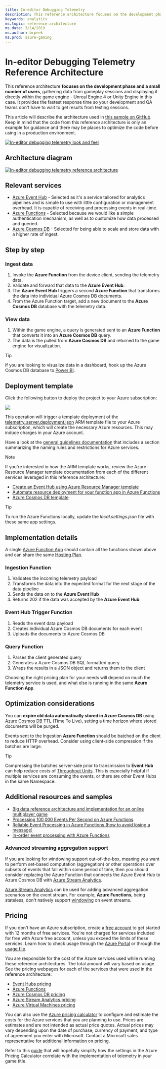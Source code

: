 ```yaml
---
title: In-editor Debugging Telemetry
description: This reference architecture focuses on the development phase and a small number of users, gathering data from gameplay sessions and displaying it directly within the game engine.
keywords: analytics 
ms.topic: reference-architecture
ms.date: 3/14/2019
ms.author: brpeek
ms.prod: azure-gaming
---
```


# In-editor Debugging Telemetry Reference Architecture

This reference architecture **focuses on the development phase and a small number of users**, gathering data from gameplay sessions and displaying it directly within the game engine - Unreal Engine 4 or Unity Engine in this case. It provides the fastest response time so your development and QA teams don't have to wait to get results from testing sessions.

This article will describe the architecture used in [this sample on GitHub](https://github.com/Azure-Samples/gaming-in-editor-telemetry). Keep in mind that the code from this reference architecture is only an example for guidance and there may be places to optimize the code before using in a production environment.

[![In-editor debugging telemetry look and feel](media/analytics/analytics-in-editor-telemetry.png)](media/analytics/analytics-in-editor-telemetry.png)

## Architecture diagram

[![In-editor debugging telemetry reference architecture](media/analytics/analytics-in-editor-debugging-telemetry.png)](media/analytics/analytics-in-editor-debugging-telemetry.png)

## Relevant services

- [Azure Event Hub](https://azure.microsoft.com/services/event-hubs/) - Selected as it's a service tailored for analytics pipelines and is simple to use with little configuration or management overhead. It is capable of receiving and processing events in real-time.
- [Azure Functions](https://azure.microsoft.com/services/functions/) - Selected because we would like a simple authentication mechanism, as well as to customize how data processed and queried.  
- [Azure Cosmos DB](https://azure.microsoft.com/services/cosmos-db/) - Selected for being able to scale and store data with a higher rate of ingest.

## Step by step

### Ingest data

1. Invoke the **Azure Function** from the device client, sending the telemetry data.
2. Validate and forward that data to the **Azure Event Hub**.
3. The **Azure Event Hub** triggers a second **Azure Function** that transforms the data into individual Azure Cosmos DB documents.
4. From the Azure Function target, add a new document to the **Azure Cosmos DB** database with the telemetry data.

### View data

1. Within the game engine, a query is generated sent to an **Azure Function** that converts it into an **Azure Cosmos DB** query.
1. The data is the pulled from **Azure Cosmos DB** and returned to the game engine for visualization.

> [!TIP]
> If you are looking to visualize data in a dashboard, hook up the Azure Cosmos DB database to [Power BI](https://docs.microsoft.com/azure/cosmos-db/powerbi-visualize).

## Deployment template

Click the following button to deploy the project to your Azure subscription:

<a href="https://aka.ms/arm-gaming-in-editor-telemetry" target="_blank"><img src="media/azure-resource-manager-deploy-button.png"/></a>

This operation will trigger a template deployment of the [telemetry_server.deployment.json](https://github.com/Azure-Samples/gaming-in-editor-telemetry/blob/master/Deployment/telemetry_server.deployment.json) ARM template file to your Azure subscription, which will create the necessary Azure resources. This may induce charges in your Azure account.

Have a look at the [general guidelines documentation](./general-guidelines.md#naming-conventions) that includes a section summarizing the naming rules and restrictions for Azure services.

>[!NOTE]
> If you're interested in how the ARM template works, review the Azure Resource Manager template documentation from each of the different services leveraged in this reference architecture:
>
> - [Create an Event Hub using Azure Resource Manager template](https://docs.microsoft.com/azure/event-hubs/event-hubs-resource-manager-namespace-event-hub)
> - [Automate resource deployment for your function app in Azure Functions](https://docs.microsoft.com/azure/azure-functions/functions-infrastructure-as-code)
> - [Azure Cosmos DB template](https://docs.microsoft.com/azure/templates/microsoft.documentdb/databaseaccounts)

>[!TIP]
> To run the Azure Functions locally, update the *local.settings.json* file with these same app settings.

## Implementation details

A single [Azure Function App](https://docs.microsoft.com/azure/azure-functions/functions-create-first-azure-function) should contain all the functions shown above and can share the same [Hosting Plan](https://docs.microsoft.com/azure/azure-functions/functions-scale).  

### Ingestion Function

1. Validates the incoming telemetry payload
1. Transforms the data into the expected format for the next stage of the data pipeline
1. Sends the data on to the **Azure Event Hub**
1. Returns 202 if the data was accepted by the **Azure Event Hub**

### Event Hub Trigger Function

1. Reads the event data payload
1. Creates individual Azure Cosmos DB documents for each event
1. Uploads the documents to Azure Cosmos DB

### Query Function

1. Parses the client generated query
1. Generates a Azure Cosmos DB SQL formatted query
1. Wraps the results in a JSON object and returns them to the client

Choosing the right pricing plan for your needs will depend on much the telemetry service is used, and what else is running in the same **Azure Function App**.

## Optimization considerations

You can **expire old data automatically stored in Azure Cosmos DB** using [Azure Cosmos DB TTL](https://docs.microsoft.com/azure/cosmos-db/time-to-live) (Time To Live), setting a time horizon where stored documents will be purged.

Events sent to the Ingestion **Azure Function** should be batched on the client to reduce HTTP overhead.  Consider using client-side compression if the batches are large.
>[!TIP]
> Compressing the batches server-side prior to transmission to **Event Hub** can help reduce costs of [Throughput Units](https://docs.microsoft.com/azure/event-hubs/event-hubs-faq#throughput-units).  This is especially helpful if multiple services are consuming the events, or there are other Event Hubs in the same Namespace.

## Additional resources and samples

- [Big data reference architecture and implementation for an online multiplayer game](https://github.com/dgkanatsios/GameAnalyticsEventHubFunctionsCosmosDatalake)
- [Processing 100,000 Events Per Second on Azure Functions](https://blogs.msdn.microsoft.com/appserviceteam/2017/09/19/processing-100000-events-per-second-on-azure-functions/)
- [Reliable Event Processing in Azure Functions (how to avoid losing a message)](https://hackernoon.com/reliable-event-processing-in-azure-functions-37054dc2d0fc)
- [In-order event processing with Azure Functions](https://medium.com/@jeffhollan/in-order-event-processing-with-azure-functions-bb661eb55428)

### Advanced streaming aggregation support

If you are looking for windowing support out-of-the-box, meaning you want to perform set-based computation (aggregation) or other operations over subsets of events that fall within some period of time, then you should consider replacing the Azure Function that connects the Azure Event Hub to Azure Cosmos DB with [Azure Stream Analytics](https://docs.microsoft.com/stream-analytics-query/windowing-azure-stream-analytics).

[Azure Stream Analytics](https://docs.microsoft.com/stream-analytics-query/windowing-azure-stream-analytics) can be used for adding advanced aggregation scenarios on the event stream.  For example, **Azure Functions**, being stateless, don't natively support [windowing](https://docs.microsoft.com/azure/stream-analytics/stream-analytics-window-functions) on event streams.

## Pricing

If you don't have an Azure subscription, create a [free account](https://aka.ms/azfreegamedev) to get started with 12 months of free services. You're not charged for services included for free with Azure free account, unless you exceed the limits of these services. Learn how to check usage through the [Azure Portal](https://docs.microsoft.com/azure/billing/billing-check-free-service-usage#check-usage-on-the-azure-portal) or through the [usage file](https://docs.microsoft.com/azure/billing/billing-check-free-service-usage#check-usage-through-the-usage-file).

You are responsible for the cost of the Azure services used while running these reference architectures.  The total amount will vary based on usage. See the pricing webpages for each of the services that were used in the reference architecture:

- [Event Hubs pricing](https://azure.microsoft.com/pricing/details/event-hubs/)
- [Azure Functions](https://azure.microsoft.com/pricing/details/functions/)
- [Azure Cosmos DB pricing](https://azure.microsoft.com/pricing/details/cosmos-db/)
- [Azure Stream Analytics pricing](https://azure.microsoft.com/pricing/details/stream-analytics/)
- [Azure Virtual Machines pricing](https://azure.microsoft.com/pricing/details/virtual-machines)

You can also use the [Azure pricing calculator](https://azure.microsoft.com/pricing/calculator/) to configure and estimate the costs for the Azure services that you are planning to use. Prices are estimates and are not intended as actual price quotes. Actual prices may vary depending upon the date of purchase, currency of payment, and type of agreement you enter with Microsoft. Contact a Microsoft sales representative for additional information on pricing.

Refer to this [guide](https://github.com/Azure-Samples/gaming-in-editor-telemetry/blob/master/GTCost_Instructions.md) that will hopefully simplify how the settings in the Azure Pricing Calculator correlate with the implementation of telemetry in your game title.